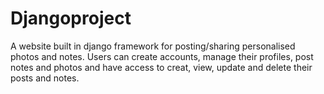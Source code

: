 # Djangoproject
A website built in django framework for posting/sharing personalised photos and notes. Users can create accounts, manage their profiles, post notes and photos and have access to creat, view, update and delete their posts and notes.
